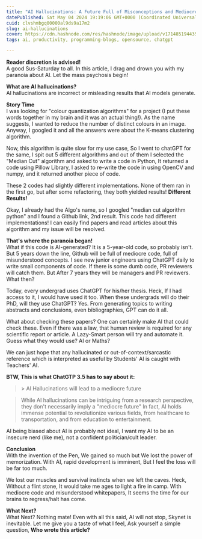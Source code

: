```yaml
---
title: "AI Hallucinations: A Future Full of Misconceptions and Mediocre Code"
datePublished: Sat May 04 2024 19:19:06 GMT+0000 (Coordinated Universal Time)
cuid: clvshmbgq00000al9ds9a17m2
slug: ai-hallucinations
cover: https://cdn.hashnode.com/res/hashnode/image/upload/v1714851944353/52a4b8c5-a050-4feb-b41c-91e76c2b44fd.jpeg
tags: ai, productivity, programming-blogs, opensource, chatgpt

---
```


**Reader discretion is advised!**  
A good Sus-Saturday to all. In this article, I drag and drown you with my paranoia about AI. Let the mass psychosis begin!

**What are AI hallucinations?**  
AI hallucinations are incorrect or misleading results that AI models generate.

**Story Time**  
I was looking for "colour quantization algorithms" for a project (I put these words together in my brain and it was an actual thing!). As the name suggests, I wanted to reduce the number of distinct colours in an image. Anyway, I googled it and all the answers were about the K-means clustering algorithm.

Now, this algorithm is quite slow for my use case, So I went to chatGPT for the same, I spit out 5 different algorithms and out of them I selected the "Median Cut" algorithm and asked to write a code in Python, It returned a code using Pillow Library, I asked to re-write the code in using OpenCV and numpy, and it returned another piece of code.

These 2 codes had slightly different implementations. None of them ran in the first go, but after some refactoring, they both yielded results! **Different Results!**

Okay, I already had the Algo's name, so I googled "median cut algorithm python" and I found a Github link, 2nd result. This code had different implementations! I can easily find papers and read articles about this algorithm and my issue will be resolved.

**That's where the paranoia began!**  
What if this code is AI-generated? It is a 5-year-old code, so probably isn't. But 5 years down the line, Github will be full of mediocre code, full of misunderstood concepts. I see new junior engineers using ChatGPT daily to write small components of code. If there is some dumb code, PR reviewers will catch them. But After 7 years they will be managers and PR reviewers. What then?

Today, every undergrad uses ChatGPT for his/her thesis. Heck, If I had access to it, I would have used it too. When these undergrads will do their PhD, will they use ChatGPT? Yes. From generating topics to writing abstracts and conclusions, even bibliographies, GPT can do it all.

What about checking these papers? One can certainly make AI that could check these. Even if there was a law, that human review is required for any scientific report or article. A Lazy-Smart person will try and automate it. Guess what they would use? AI or Maths?

We can just hope that any hallucinated or out-of-context/sarcastic reference which is interpreted as useful by Students' AI is caught with Teachers' AI.

**BTW, This is what ChatGTP 3.5 has to say about it:**

> &gt; AI Hallucinations will lead to a mediocre future

> While AI hallucinations can be intriguing from a research perspective, they don't necessarily imply a "mediocre future" In fact, AI holds immense potential to revolutionize various fields, from healthcare to transportation, and from education to entertainment.

AI being biased about AI is probably not ideal, I want my AI to be an insecure nerd (like me), not a confident politician/cult leader.

**Conclusion**  
With the invention of the Pen, We gained so much but We lost the power of memorization. With AI, rapid development is imminent, But I feel the loss will be far too much.

We lost our muscles and survival instincts when we left the caves. Heck, Without a flint stone, It would take me ages to light a fire in camp. With mediocre code and misunderstood whitepapers, It seems the time for our brains to regress/halt has come.

**What Next?**  
What Next? Nothing mate! Even with all this said, AI will not stop, Skynet is inevitable. Let me give you a taste of what I feel, Ask yourself a simple question, **Who wrote this article?**